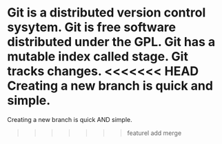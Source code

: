 Git is a distributed version control sysytem.
Git is free software distributed under the GPL.
Git has a mutable index called stage.
Git tracks changes.
<<<<<<< HEAD
Creating a new branch is quick and simple.
=======
Creating a new branch is quick AND simple.
>>>>>>> featurel
add merge

